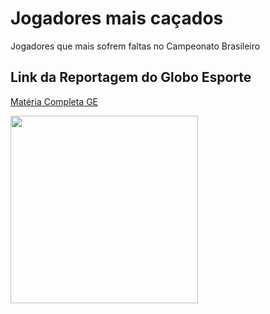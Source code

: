 # Jogadores mais caçados
Jogadores que mais sofrem faltas no Campeonato Brasileiro

## Link da Reportagem do Globo Esporte
[Matéria Completa GE](https://ge.globo.com/futebol/times/corinthians/noticia/2022/05/31/mais-cacado-do-corinthians-willian-sofre-com-faltas-no-brasileirao.ghtml)

<img src="https://user-images.githubusercontent.com/106559257/171309747-f72839cd-9192-420b-9af6-b9d7d6d84d36.png" width="300px" />
</div>
